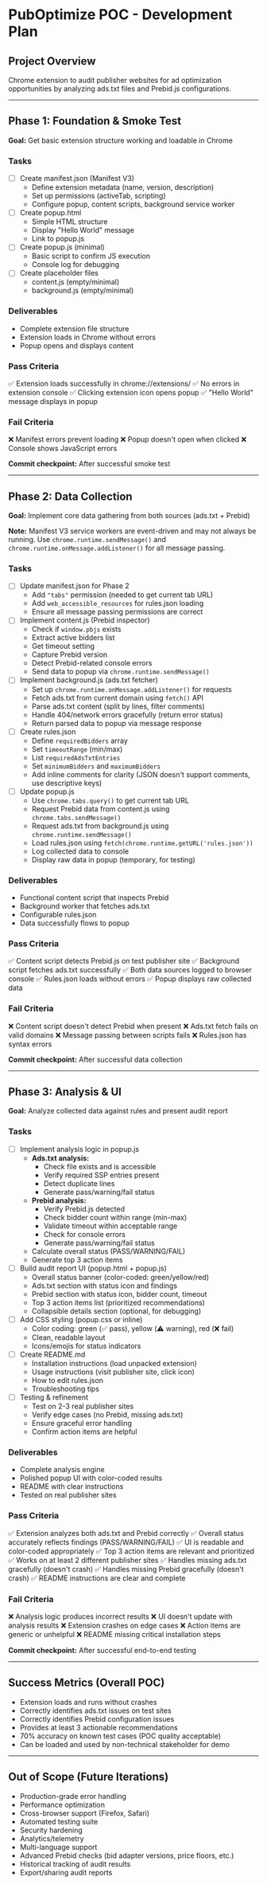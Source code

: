 # PubOptimize POC - Development Plan

## Project Overview
Chrome extension to audit publisher websites for ad optimization opportunities by analyzing ads.txt files and Prebid.js configurations.

---

## Phase 1: Foundation & Smoke Test
**Goal:** Get basic extension structure working and loadable in Chrome

### Tasks
- [ ] Create manifest.json (Manifest V3)
  - Define extension metadata (name, version, description)
  - Set up permissions (activeTab, scripting)
  - Configure popup, content scripts, background service worker
- [ ] Create popup.html
  - Simple HTML structure
  - Display "Hello World" message
  - Link to popup.js
- [ ] Create popup.js (minimal)
  - Basic script to confirm JS execution
  - Console log for debugging
- [ ] Create placeholder files
  - content.js (empty/minimal)
  - background.js (empty/minimal)

### Deliverables
- Complete extension file structure
- Extension loads in Chrome without errors
- Popup opens and displays content

### Pass Criteria
✅ Extension loads successfully in chrome://extensions/
✅ No errors in extension console
✅ Clicking extension icon opens popup
✅ "Hello World" message displays in popup

### Fail Criteria
❌ Manifest errors prevent loading
❌ Popup doesn't open when clicked
❌ Console shows JavaScript errors

**Commit checkpoint:** After successful smoke test

---

## Phase 2: Data Collection
**Goal:** Implement core data gathering from both sources (ads.txt + Prebid)

**Note:** Manifest V3 service workers are event-driven and may not always be running. Use `chrome.runtime.sendMessage()` and `chrome.runtime.onMessage.addListener()` for all message passing.

### Tasks
- [ ] Update manifest.json for Phase 2
  - Add `"tabs"` permission (needed to get current tab URL)
  - Add `web_accessible_resources` for rules.json loading
  - Ensure all message passing permissions are correct
- [ ] Implement content.js (Prebid inspector)
  - Check if `window.pbjs` exists
  - Extract active bidders list
  - Get timeout setting
  - Capture Prebid version
  - Detect Prebid-related console errors
  - Send data to popup via `chrome.runtime.sendMessage()`
- [ ] Implement background.js (ads.txt fetcher)
  - Set up `chrome.runtime.onMessage.addListener()` for requests
  - Fetch ads.txt from current domain using `fetch()` API
  - Parse ads.txt content (split by lines, filter comments)
  - Handle 404/network errors gracefully (return error status)
  - Return parsed data to popup via message response
- [ ] Create rules.json
  - Define `requiredBidders` array
  - Set `timeoutRange` (min/max)
  - List `requiredAdsTxtEntries`
  - Set `minimumBidders` and `maximumBidders`
  - Add inline comments for clarity (JSON doesn't support comments, use descriptive keys)
- [ ] Update popup.js
  - Use `chrome.tabs.query()` to get current tab URL
  - Request Prebid data from content.js using `chrome.tabs.sendMessage()`
  - Request ads.txt from background.js using `chrome.runtime.sendMessage()`
  - Load rules.json using `fetch(chrome.runtime.getURL('rules.json'))`
  - Log collected data to console
  - Display raw data in popup (temporary, for testing)

### Deliverables
- Functional content script that inspects Prebid
- Background worker that fetches ads.txt
- Configurable rules.json
- Data successfully flows to popup

### Pass Criteria
✅ Content script detects Prebid.js on test publisher site
✅ Background script fetches ads.txt successfully
✅ Both data sources logged to browser console
✅ Rules.json loads without errors
✅ Popup displays raw collected data

### Fail Criteria
❌ Content script doesn't detect Prebid when present
❌ Ads.txt fetch fails on valid domains
❌ Message passing between scripts fails
❌ Rules.json has syntax errors

**Commit checkpoint:** After successful data collection

---

## Phase 3: Analysis & UI
**Goal:** Analyze collected data against rules and present audit report

### Tasks
- [ ] Implement analysis logic in popup.js
  - **Ads.txt analysis:**
    - Check file exists and is accessible
    - Verify required SSP entries present
    - Detect duplicate lines
    - Generate pass/warning/fail status
  - **Prebid analysis:**
    - Verify Prebid.js detected
    - Check bidder count within range (min-max)
    - Validate timeout within acceptable range
    - Check for console errors
    - Generate pass/warning/fail status
  - Calculate overall status (PASS/WARNING/FAIL)
  - Generate top 3 action items
- [ ] Build audit report UI (popup.html + popup.js)
  - Overall status banner (color-coded: green/yellow/red)
  - Ads.txt section with status icon and findings
  - Prebid section with status icon, bidder count, timeout
  - Top 3 action items list (prioritized recommendations)
  - Collapsible details section (optional, for debugging)
- [ ] Add CSS styling (popup.css or inline)
  - Color coding: green (✅ pass), yellow (⚠️ warning), red (❌ fail)
  - Clean, readable layout
  - Icons/emojis for status indicators
- [ ] Create README.md
  - Installation instructions (load unpacked extension)
  - Usage instructions (visit publisher site, click icon)
  - How to edit rules.json
  - Troubleshooting tips
- [ ] Testing & refinement
  - Test on 2-3 real publisher sites
  - Verify edge cases (no Prebid, missing ads.txt)
  - Ensure graceful error handling
  - Confirm action items are helpful

### Deliverables
- Complete analysis engine
- Polished popup UI with color-coded results
- README with clear instructions
- Tested on real publisher sites

### Pass Criteria
✅ Extension analyzes both ads.txt and Prebid correctly
✅ Overall status accurately reflects findings (PASS/WARNING/FAIL)
✅ UI is readable and color-coded appropriately
✅ Top 3 action items are relevant and prioritized
✅ Works on at least 2 different publisher sites
✅ Handles missing ads.txt gracefully (doesn't crash)
✅ Handles missing Prebid gracefully (doesn't crash)
✅ README instructions are clear and complete

### Fail Criteria
❌ Analysis logic produces incorrect results
❌ UI doesn't update with analysis results
❌ Extension crashes on edge cases
❌ Action items are generic or unhelpful
❌ README missing critical installation steps

**Commit checkpoint:** After successful end-to-end testing

---

## Success Metrics (Overall POC)
- Extension loads and runs without crashes
- Correctly identifies ads.txt issues on test sites
- Correctly identifies Prebid configuration issues
- Provides at least 3 actionable recommendations
- 70% accuracy on known test cases (POC quality acceptable)
- Can be loaded and used by non-technical stakeholder for demo

---

## Out of Scope (Future Iterations)
- Production-grade error handling
- Performance optimization
- Cross-browser support (Firefox, Safari)
- Automated testing suite
- Security hardening
- Analytics/telemetry
- Multi-language support
- Advanced Prebid checks (bid adapter versions, price floors, etc.)
- Historical tracking of audit results
- Export/sharing audit reports

